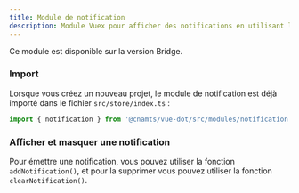 ```yaml
---
title: Module de notification
description: Module Vuex pour afficher des notifications en utilisant le composant [NotificationBar](/composants/feedback/notification-bar).
---
```


<doc-alert-bridge class="mb-8">

Ce module est disponible sur la version Bridge.

</doc-alert-bridge>

<doc-tabs>

<doc-tab-item label="Utilisation">

### Import

Lorsque vous créez un nouveau projet, le module de notification est déjà importé dans le fichier `src/store/index.ts` :

```ts
import { notification } from '@cnamts/vue-dot/src/modules/notification';
```

### Afficher et masquer une notification

Pour émettre une notification, vous pouvez utiliser la fonction `addNotification()`, et pour la supprimer vous pouvez utiliser la fonction `clearNotification()`.

<doc-example file="notification-module/usage"></doc-example>

</doc-tab-item>

<doc-tab-item label="API">
<doc-api name="notification-module"></doc-api>
</doc-tab-item>
